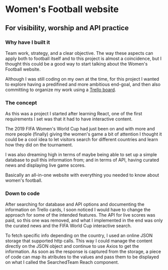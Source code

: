 <!-- Title -->

# Women's Football website

<!-- Headline -->

## For visibility, worship and API practice

<!-- Body -->

### Why have I built it

Team work, strategy, and a clear objective. The way these aspects can apply both to football itself and to this project is almost a coincidence, but I thought this could be a good way to start talking about the Women's Football website.

Although I was still coding on my own at the time, for this project I wanted to explore having a predifined and more ambitious end-goal, and then also committing to organize my work using a [Trello board](https://trello.com/b/rYfBu3Yf/wf-website-revamp).

### The concept

<!--Use React to create a website that would engage visitors into wanting to learn more about a relevant women's football event. -->

As this was a project I started after learning React, one of the first requirements I set was that it had to have interactive content. 

The 2019 FIFA Women's World Cup had just been on and with more and more people (finally) giving the women's game a bit of attention I thought it could be a cool idea to let visitors search for different countries and learn how they did on the tournament.

I was also dreaming high in terms of maybe being able to set up a simple database to pull this information from; and in terms of API, having curated news and displaying live game scores.

Basically an all-in-one website with everything you needed to know about women's football.

### Down to code

<!--Using API and an online JSON storage to display curated content about the women's game. -->

After searching for database and API options and documenting the information on Trello cards, I soon noticed I would have to change the approach for some of the intended features. The API for live scores was paid, so this one was removed, and what I implemented in the end was only the curated news and the FIFA World Cup interactive search.

To fetch specific info depending on the country, I used an online JSON storage that supported http calls. This way I could manage the content directly on the JSON object and continue to use Axios to get the information. As soon as the response is captured from the storage, a piece of code can map its atributes to the values and pass them to be displayed on what I called the SearchedTeam Reach component.